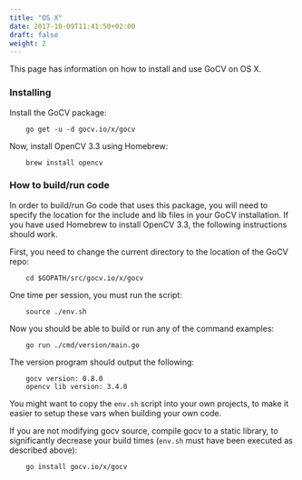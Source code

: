 ```yaml
---
title: "OS X"
date: 2017-10-09T11:41:50+02:00
draft: false
weight: 2
---
```


This page has information on how to install and use GoCV on OS X.

### Installing

Install the GoCV package:

        go get -u -d gocv.io/x/gocv

Now, install OpenCV 3.3 using Homebrew:

		brew install opencv

### How to build/run code

In order to build/run Go code that uses this package, you will need to specify the location for the include and lib files in your GoCV installation. If you have used Homebrew to install OpenCV 3.3, the following instructions should work.

First, you need to change the current directory to the location of the GoCV repo:

		cd $GOPATH/src/gocv.io/x/gocv

One time per session, you must run the script:

		source ./env.sh

Now you should be able to build or run any of the command examples:

		go run ./cmd/version/main.go

The version program should output the following:

		gocv version: 0.8.0
		opencv lib version: 3.4.0

You might want to copy the `env.sh` script into your own projects, to make it easier to setup these vars when building your own code.

If you are not modifying gocv source, compile gocv to a static library, to significantly decrease your build times (`env.sh` must have been executed as described above):

        go install gocv.io/x/gocv
